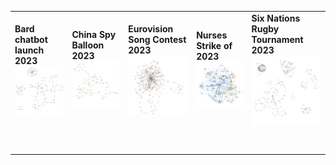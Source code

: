 <table>
  <tr>
    <td><strong>Bard chatbot launch 2023</strong><br><img src="images/bard.png" width="200"></td>
    <td><strong>China Spy Balloon 2023</strong><br><img src="images/ChinaSpyBalloon.png" width="200"></td>
    <td><strong>Eurovision Song Contest 2023</strong><br><img src="images/Eurovision.png" width="200"></td>
    <td><strong>Nurses Strike of 2023</strong><br><img src="images/NursesStrike.png" width="200"></td>
    <td><strong>Six Nations Rugby Tournament 2023</strong><br><img src="images/SixNations.png" width="200"></td>
  </tr>
  <tr>
    <td colspan="5" style="padding: 20px; text-align: left; vertical-align: top;">
    </td>
  </tr>
</table>
